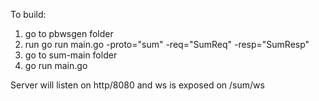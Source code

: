 To build:

1. go to pbwsgen folder
2. run go run main.go -proto="sum" -req="SumReq" -resp="SumResp"
3. go to sum-main folder
4. go run main.go

Server will listen on http/8080 and ws is exposed on /sum/ws

